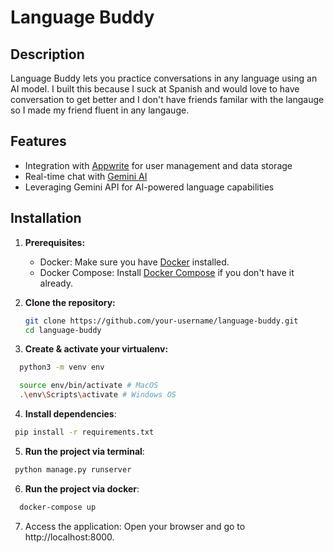 # Language Buddy

## Description

Language Buddy lets you practice conversations in any language using an AI model. I built this because I suck at Spanish and would love to have conversation to get better and I don't have friends familar with the langauge so I made my friend fluent in any langauge. 

## Features

- Integration with [Appwrite](https://appwrite.io/) for user management and data storage
- Real-time chat with [Gemini AI](https://ai.google.dev/gemini-api/docs)
- Leveraging Gemini API for AI-powered language capabilities 


## Installation

1. **Prerequisites:** 
   - Docker: Make sure you have [Docker](https://www.docker.com/) installed.
   - Docker Compose:  Install [Docker Compose](https://docs.docker.com/compose/install/) if you don't have it already.

2. **Clone the repository:**
   ```bash
   git clone https://github.com/your-username/language-buddy.git 
   cd language-buddy
   ```

3. **Create & activate your virtualenv:**
  ```bash
    python3 -m venv env 

    source env/bin/activate # MacOS
    .\env\Scripts\activate # Windows OS 
  ```

4. **Install dependencies**: 
  ```bash
   pip install -r requirements.txt
  ```

5. **Run the project via terminal**: 
  ```bash
   python manage.py runserver
  ```


6. **Run the project via docker**:
 ```bash
   docker-compose up
  ```


7. Access the application: Open your browser and go to http://localhost:8000. 


